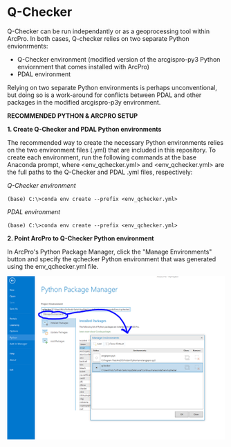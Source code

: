 # Q-Checker

Q-Checker can be run independantly or as a geoprocessing tool within ArcPro.  In both cases, Q-checker relies on two separate Python envionrments:

- Q-Checker environment (modified version of the arcgispro-py3 Python enviornment that comes installed with ArcPro)
- PDAL environment

Relying on two separate Python environments is perhaps unconventional, but doing so is a work-around for conflicts between PDAL and other packages in the modified arcgispro-p3y environment.

**RECOMMENDED PYTHON & ARCPRO SETUP**

**1. Create Q-Checker and PDAL Python environments**

The recommended way to create the necessary Python environments relies on the two environment files (.yml) that are included in this repository. To create each environment, run the following commands at the base Anaconda prompt, where <env_qchecker.yml> and <env_qchecker.yml> are the full paths to the Q-Checker and PDAL .yml files, respectively:

*Q-Checker environment*
```
(base) C:\>conda env create --prefix <env_qchecker.yml>
```

*PDAL environment*
```
(base) C:\>conda env create --prefix <env_qchecker.yml>
```

**2. Point ArcPro to Q-Checker Python environment**

In ArcPro's Python Package Manager, click the "Manage Environments" button and specify the qchecker Python environment that was generated using the env_qchecker.yml file.

![ArcPro Python Setup](https://github.com/forkozi/QChecker/blob/master/assets/images/ArcPro_PyEnvManager.PNG?raw=true)
